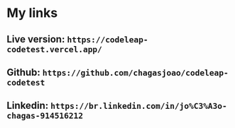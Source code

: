 # My links

## Live version: `https://codeleap-codetest.vercel.app/`
## Github: `https://github.com/chagasjoao/codeleap-codetest`
## Linkedin: `https://br.linkedin.com/in/jo%C3%A3o-chagas-914516212`
